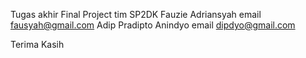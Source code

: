 Tugas akhir Final Project tim SP2DK
Fauzie Adriansyah email fausyah@gmail.com
Adip Pradipto Anindyo email dipdyo@gmail.com

Terima Kasih
